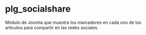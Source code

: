 # plg_socialshare
Módulo de Joomla que muestra los marcadores en cada uno de los articulos para compartir en las redes sociales.
